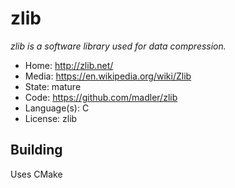 # zlib

_zlib is a software library used for data compression._

- Home: http://zlib.net/
- Media: https://en.wikipedia.org/wiki/Zlib
- State: mature
- Code: https://github.com/madler/zlib
- Language(s): C
- License: zlib

## Building

Uses CMake


